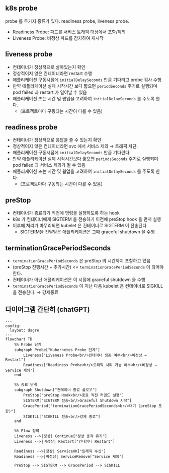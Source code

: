 ## k8s probe
probe 를 두가지 종류가 있다. readiness probe, liveness probe.
- Readiness Probe: 파드를 서비스 트래픽 대상에서 포함/제외
- Liveness Probe: 비정상 파드를 감지하여 재시작

   
## liveness probe 
* 컨테이너가 정상적으로 살아있는지 확인
* 정상적이지 않은 컨테이너라면 restart 수행
* 애플리케이션 구동시점에 `initialDelaySeconds` 만큼 기다리고 probe 검사 수행
* 만약 애플리케이션 실제 시작시간 보다 짧으면 `periodSeconds` 주기로 실행되며 pod failed 과 restart 가 일어날 수 있음
* 애플리케이션 뜨는 시간 및 웜업을 고려하여 `initialDelaySeconds` 를 주도록 한다.
  * (프로젝트마다 구동되는 시간이 다를 수 있음)

   
## readiness probe
* 컨테이너가 정상적으로 응답을 줄 수 있는지 확인
* 정상적이지 않은 컨테이너라면 svc 에서 서비스 제외 → 트래픽 차단.
* 애플리케이션 구동시점에 `initialDelaySeconds` 만큼 기다린다.
* 만약 애플리케이션 실제 시작시간보다 짧으면 `periodsSeconds` 주기로 실행되며 pod failed 과 서비스 제외가 될 수 있음
* 애플리케이션 뜨는 시간 및 웜업을 고려하여 `initialDelaySeconds` 를 주도록 한다.
  * (프로젝트마다 구동되는 시간이 다를 수 있음)

   
## preStop
* 컨테이너가 종료되기 직전에 명령을 실행하도록 하는 hook
* k8s 가 컨테이너에게 SIGTERM 을 전송하기 이전에 preStop hook 을 먼저 실행
* 이후에 처리가 마무리되면 kubelet 은 컨테이너로 SIGTERM 이 전송된다. 
  * SIGTERM을 전달받은 애플리케이션은 그때 graceful shutdown 을 수행

   
## terminationGracePeriodSeconds
* `terminationGracePeriodSeconds` 은 preStop 의 시간까지 포함하고 있음
* (preStop 진행시간 + 추가시간) <= `terminationGracePeriodSeconds` 이 되어야 한다.
* 컨테이너가 아닌 애플리케이션은 이 시점에 graceful shutdown 을 수행
* `terminationGracePeriodSeconds` 이 지난 다음 kubelet 은 컨테이너로 SIGKILL 을 전송한다. → 강제종료

   
## 다이어그램 간단히 (chatGPT)
```mermaid
---
config:
  layout: dagre
---
flowchart TD
    %% Probe 단계
    subgraph Probe["Kubernetes Probe 단계"]
        Liveness["Liveness Probe<br/>컨테이너 생존 여부<br/>비정상 → Restart"]
        Readiness["Readiness Probe<br/>트래픽 처리 가능 여부<br/>비정상 → Service 제외"]
    end

    %% 종료 단계
    subgraph Shutdown["컨테이너 종료 플로우"]
        PreStop["preStop Hook<br/>종료 직전 커맨드 실행"]
        SIGTERM["SIGTERM 전송<br/>Graceful Shutdown 시작"]
        GracePeriod["terminationGracePeriodSeconds<br/>대기 (preStop 포함)"]
        SIGKILL["SIGKILL 전송<br/>강제 종료"]
    end

    %% Flow 정의
    Liveness -->|정상| Continue["정상 동작 유지"]
    Liveness -->|비정상| Restart["컨테이너 Restart"]

    Readiness -->|정상| ServiceOK["트래픽 수신"]
    Readiness -->|비정상| ServiceRemove["Service 제외"]

    PreStop --> SIGTERM --> GracePeriod --> SIGKILL
```
